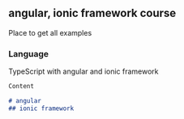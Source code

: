 ## angular, ionic framework course

Place to get all examples

### Language

TypeScript with angular and ionic framework

```markdown
Content

# angular
## ionic framework
```
